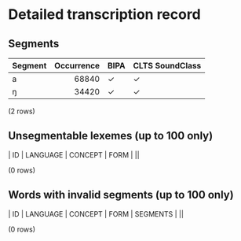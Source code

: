
# Detailed transcription record

## Segments

| Segment | Occurrence | BIPA | CLTS SoundClass |
|:----------|-------------:|:-------|:------------------|
| a | 68840 | ✓ | ✓ |
| ŋ | 34420 | ✓ | ✓ |

(2 rows)



## Unsegmentable lexemes (up to 100 only)

| ID | LANGUAGE | CONCEPT | FORM |
||

(0 rows)



## Words with invalid segments (up to 100 only)

| ID | LANGUAGE | CONCEPT | FORM | SEGMENTS |
||

(0 rows)


